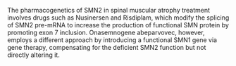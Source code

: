 The pharmacogenetics of SMN2 in spinal muscular atrophy treatment involves drugs such as Nusinersen and Risdiplam, which modify the splicing of SMN2 pre-mRNA to increase the production of functional SMN protein by promoting exon 7 inclusion. Onasemnogene abeparvovec, however, employs a different approach by introducing a functional SMN1 gene via gene therapy, compensating for the deficient SMN2 function but not directly altering it.